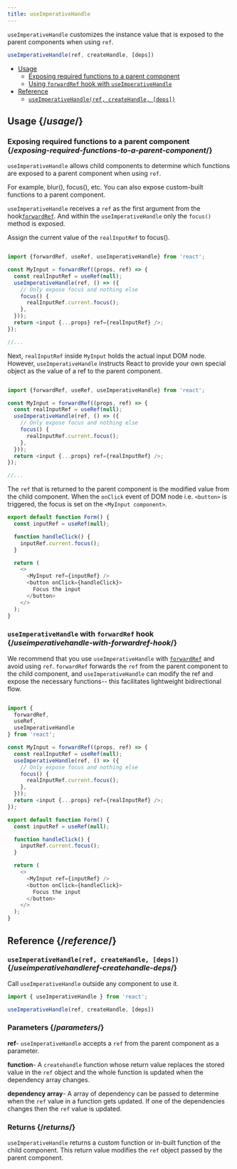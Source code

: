 ```yaml
---
title: useImperativeHandle
---
```


<Intro>

`useImperativeHandle` customizes the instance value that is exposed to the parent components when using `ref`.

```js
useImperativeHandle(ref, createHandle, [deps])
```
</Intro>

- [Usage](#usage)
  - [Exposing required functions to a parent component](#exposing-required-functions-to-a-parent-component)
  - [Using `forwardRef` hook with `useImperativeHandle`](#Using-forwardref-hook-with-useimperativehandle)
- [Reference](#reference)
  - [`useImperativeHandle(ref, createHandle, [deps])`](#useimperativehandle)


## Usage {/*usage*/}


### Exposing required functions to a parent component {/*exposing-required-functions-to-a-parent-component*/}

`useImperativeHandle` allows child components to determine which functions are exposed to a parent component when using `ref`.

For example, blur(), focus(), etc. You can also expose custom-built functions to a parent component.

`useImperativeHandle` receives a `ref` as the first argument from the hook[`forwardRef`](api/forwardref). And within the `useImperativeHandle` only the `focus()` method is exposed.

Assign the current value of the `realInputRef` to focus().

```js {4,9}

import {forwardRef, useRef, useImperativeHandle} from 'react';

const MyInput = forwardRef((props, ref) => {
  const realInputRef = useRef(null);
  useImperativeHandle(ref, () => ({
    // Only expose focus and nothing else
    focus() {
      realInputRef.current.focus();
    },
  }));
  return <input {...props} ref={realInputRef} />;
});

//...

```

Next, `realInputRef` inside `MyInput` holds the actual input DOM node. However, `useImperativeHandle` instructs React to provide your own special object as the value of a ref to the parent component.


```js {12}

import {forwardRef, useRef, useImperativeHandle} from 'react';

const MyInput = forwardRef((props, ref) => {
  const realInputRef = useRef(null);
  useImperativeHandle(ref, () => ({
    // Only expose focus and nothing else
    focus() {
      realInputRef.current.focus();
    },
  }));
  return <input {...props} ref={realInputRef} />;
});

//...
```

The `ref` that is returned to the parent component is the modified value from the child component. When the `onClick` event of DOM node i.e. `<button>` is triggered, the focus is set on the `<MyInput component>`.


```js {10}
export default function Form() {
  const inputRef = useRef(null);

  function handleClick() {
    inputRef.current.focus();
  }

  return (
    <>
      <MyInput ref={inputRef} />
      <button onClick={handleClick}>
        Focus the input
      </button>
    </>
  );
}

```

### `useImperativeHandle` with `forwardRef` hook {/*useimperativehandle-with-forwardref-hook*/}


We recommend that you use `useImperativeHandle` with [`forwardRef`](api/forwardref) and avoid using `ref`. `forwardRef` forwards the `ref` from the parent component to the child component, and `useImperativeHandle` can modify the ref and expose the necessary functions-- this facilitates lightweight bidirectional flow.

<Sandpack>

``` js

import {
  forwardRef,
  useRef,
  useImperativeHandle
} from 'react';

const MyInput = forwardRef((props, ref) => {
  const realInputRef = useRef(null);
  useImperativeHandle(ref, () => ({
    // Only expose focus and nothing else
    focus() {
      realInputRef.current.focus();
    },
  }));
  return <input {...props} ref={realInputRef} />;
});

export default function Form() {
  const inputRef = useRef(null);

  function handleClick() {
    inputRef.current.focus();
  }

  return (
    <>
      <MyInput ref={inputRef} />
      <button onClick={handleClick}>
        Focus the input
      </button>
    </>
  );
}

```

</Sandpack>

## Reference {/*reference*/}

### `useImperativeHandle(ref, createHandle, [deps])` {/*useimperativehandleref-createhandle-deps*/}

Call `useImperativeHandle` outside any component to use it.

```js
import { useImperativeHandle } from 'react';

useImperativeHandle(ref, createHandle, [deps])
```
### Parameters {/*parameters*/}
**ref**- `useImperativeHandle` accepts a `ref`  from the parent component as a parameter.

**function**- A `createhandle` function whose return value replaces the stored value in the `ref` object and the whole function is updated when the dependency array changes.

**dependency array**- A array of dependency can be passed to determine when the `ref` value in a function gets updated. If one of the dependencies changes then the `ref` value is updated.

### Returns {/*returns*/}

`useImperativeHandle` returns a custom function or in-built function of the child component. This return value modifies the `ref` object passed by the parent component.
